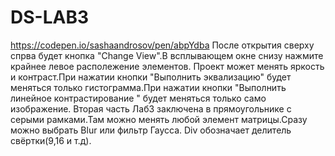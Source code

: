 # DS-LAB3
https://codepen.io/sashaandrosov/pen/abpYdba
После открытия сверху спрва будет кнопка "Change View".В всплывающем окне снизу нажмите крайнее левое располежение элементов.
Проект может менять яркость и контраст.При нажатии кнопки "Выполнить эквализацию" будет меняться только гистограмма.При нажатии кнопки "Выполнить линейное контрастирование " будет меняться только само изображение.
Вторая часть Лаб3 заключена в прямоугольнике с серыми рамками.Там можно менять любой элемент матрицы.Сразу можно выбрать Blur  или фильтр Гаусса.
Div обозначает делитель свёртки(9,16 и т.д).
